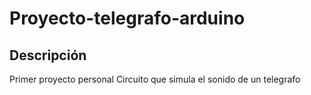 # Proyecto-telegrafo-arduino
## Descripción
Primer proyecto personal
Circuito que simula el sonido de un telegrafo
